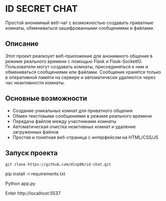 # ID SECRET CHAT

Простой анонимный веб-чат с возможностью создавать приватные комнаты, обмениваться зашифрованными сообщениями и файлами.

## Описание

Этот проект реализует веб-приложение для анонимного общения в режиме реального времени с помощью Flask и Flask-SocketIO. Пользователи могут создавать комнаты, присоединяться к ним и обмениваться сообщениями или файлами. Сообщения хранятся только в оперативной памяти на сервере и автоматически удаляются через час неактивности комнаты.

## Основные возможности

- Создание уникальных комнат для приватного общения
- Обмен текстовыми сообщениями в режиме реального времени
- Передача файлов между участниками комнаты
- Автоматическая очистка неактивных комнат и удаление загруженных файлов
- Простая и понятная веб-страница с интерфейсом на HTML/CSS/JS


## Запуск проекта

``
 git clone https://github.com/disp06/id-chat.git
``

pip install -r requirements.txt

Python app.py

Enter
http://localhost:5537
